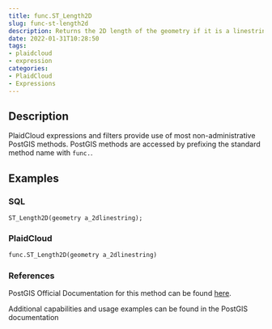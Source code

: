 ```yaml
---
title: func.ST_Length2D
slug: func-st-length2d
description: Returns the 2D length of the geometry if it is a linestring or multi-linestring
date: 2022-01-31T10:28:50
tags:
- plaidcloud
- expression
categories:
- PlaidCloud
- Expressions
---
```



## Description


PlaidCloud expressions and filters provide use of most non-administrative PostGIS methods. PostGIS methods are accessed by prefixing the standard method name with `func.`.



## Examples


### SQL



```
ST_Length2D(geometry a_2dlinestring);
```


### PlaidCloud



```python
func.ST_Length2D(geometry a_2dlinestring)
```


### References


PostGIS Official Documentation for this method can be found [here](https://postgis.net/docs/manual-3.1/ST_Length2D.html).



Additional capabilities and usage examples can be found in the PostGIS documentation

